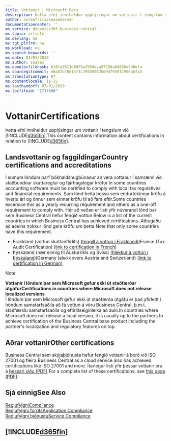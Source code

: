 ```yaml
---
title: Vottanir | Microsoft Docs
description: Þetta efni inniheldur upplýsingar um vottanir í tengslum við Business Central.
author: sorenfriisalexandersen
documentationcenter: ''
ms.service: dynamics365-business-central
ms.topic: article
ms.devlang: na
ms.tgt_pltfrm: na
ms.workload: na
ms.search.keywords: ''
ms.date: 04/01/2019
ms.author: soalex
ms.openlocfilehash: b18fa9511d8d79a2954dca57250a04905e5d0efa
ms.sourcegitcommit: e8abfb78e13f3c29035087b09d7930f2950ab7a3
ms.translationtype: HT
ms.contentlocale: is-IS
ms.lasthandoff: 07/01/2019
ms.locfileid: "1717608"
---
```

# <a name="certifications"></a><span data-ttu-id="511da-103">Vottanir</span><span class="sxs-lookup"><span data-stu-id="511da-103">Certifications</span></span>  
<span data-ttu-id="511da-104">Þetta efni inniheldur upplýsingar um vottanir í tengslum við [!INCLUDE[d365fin](../includes/d365fin_md.md)].</span><span class="sxs-lookup"><span data-stu-id="511da-104">This content contains information about certifications in relation to [!INCLUDE[d365fin](../includes/d365fin_md.md)].</span></span>  

## <a name="country-certifications-and-accreditations"></a><span data-ttu-id="511da-105">Landsvottanir og faggildingar</span><span class="sxs-lookup"><span data-stu-id="511da-105">Country certifications and accreditations</span></span>
<span data-ttu-id="511da-106">Í sumum löndum þarf bókhaldshugbúnaður að vera vottaður í samræmi við staðbundnar skattareglur og fjárhagslegar kröfur.</span><span class="sxs-lookup"><span data-stu-id="511da-106">In some countries accounting software must be certified to comply with local tax regulatives and financial requirements.</span></span> <span data-ttu-id="511da-107">Sum lönd beita þessu sem endurtekinnar kröfu á hverju ári og önnur sem einnar kröfu til að fara eftir.</span><span class="sxs-lookup"><span data-stu-id="511da-107">Some countries excersice this as a yearly recurring requirement and others as a one-off requirement to comply with.</span></span> <span data-ttu-id="511da-108">Hér að neðan er listi yfir núverandi lönd þar sem Business Central hefur fengið vottun.</span><span class="sxs-lookup"><span data-stu-id="511da-108">Below is a list of the current countries in which Business Central has achieved certifications.</span></span> <span data-ttu-id="511da-109">Athugaðu að aðeins nokkur lönd gera kröfu um þetta.</span><span class="sxs-lookup"><span data-stu-id="511da-109">Note that only some countries have this requirement.</span></span>  
- <span data-ttu-id="511da-110">Frakkland (vottun skattaeftirlits) [(tengill á vottun í Frakklandi)](https://services.infocert.org/certificats/CERTIF-07-181-R16.pdf)</span><span class="sxs-lookup"><span data-stu-id="511da-110">France (Tax Audit Certification) [(link to certification in French)](https://services.infocert.org/certificats/CERTIF-07-181-R16.pdf)</span></span> 
- <span data-ttu-id="511da-111">Þýskaland (nær einnig til Austurríkis og Sviss) [(hlekkur á vottun í Þýskalandi)](https://www.bdo.de/de-de/themen/softwarebescheinungen/bdo/microsoft-dynamics-365-business-central)</span><span class="sxs-lookup"><span data-stu-id="511da-111">Germany (also covers Austria and Switzerland) [(link to certification in German)](https://www.bdo.de/de-de/themen/softwarebescheinungen/bdo/microsoft-dynamics-365-business-central)</span></span>

> [!NOTE]  
>  <span data-ttu-id="511da-112">**Vottanir í löndum þar sem Microsoft gefur ekki út staðfærðar útgáfur**</span><span class="sxs-lookup"><span data-stu-id="511da-112">**Certifications in countries where Microsoft does not release localized versions**</span></span>  
> <span data-ttu-id="511da-113">Í löndum þar sem Microsoft gefur ekki út staðfærða útgáfu er það yfirleitt í höndum samstarfsaðila að fá vottun á vöru Business Central, þ.m.t. staðfærslu samstarfsaðila og eftirlitseiginleika að auki.</span><span class="sxs-lookup"><span data-stu-id="511da-113">In countries where Microsoft does not release a local version, it is usually up to the partners to achieve certification of the Business Central base product including the partner's localization and regulatory features on top.</span></span>

## <a name="other-certifications"></a><span data-ttu-id="511da-114">Aðrar vottanir</span><span class="sxs-lookup"><span data-stu-id="511da-114">Other certifications</span></span>  
<span data-ttu-id="511da-115">Business Central sem skýjaþjónusta hefur fengið vottanir á borð við ISO 27001 og fleira.</span><span class="sxs-lookup"><span data-stu-id="511da-115">Business Central as a cloud service also has achieved certifications like ISO 27001 and more.</span></span> <span data-ttu-id="511da-116">Ítarlegur listi yfir þessar vottanir eru á [þessari síðu (PDF)](https://aka.ms/d365-compliance-list).</span><span class="sxs-lookup"><span data-stu-id="511da-116">For a complete list of these certifications, see [this page (PDF)](https://aka.ms/d365-compliance-list).</span></span>

## <a name="see-also"></a><span data-ttu-id="511da-117">Sjá einnig</span><span class="sxs-lookup"><span data-stu-id="511da-117">See Also</span></span>  
[<span data-ttu-id="511da-118">Reglufylgni</span><span class="sxs-lookup"><span data-stu-id="511da-118">Compliance</span></span>](compliance-overview.md)  
[<span data-ttu-id="511da-119">Reglufylgni forrits</span><span class="sxs-lookup"><span data-stu-id="511da-119">Application Compliance</span></span>](compliance-application-compliance.md)  
[<span data-ttu-id="511da-120">Reglufylgni þjónustu</span><span class="sxs-lookup"><span data-stu-id="511da-120">Service Compliance</span></span>](compliance-service-compliance.md)  

 ## [!INCLUDE[d365fin](../includes/free_trial_md.md)]  
 
